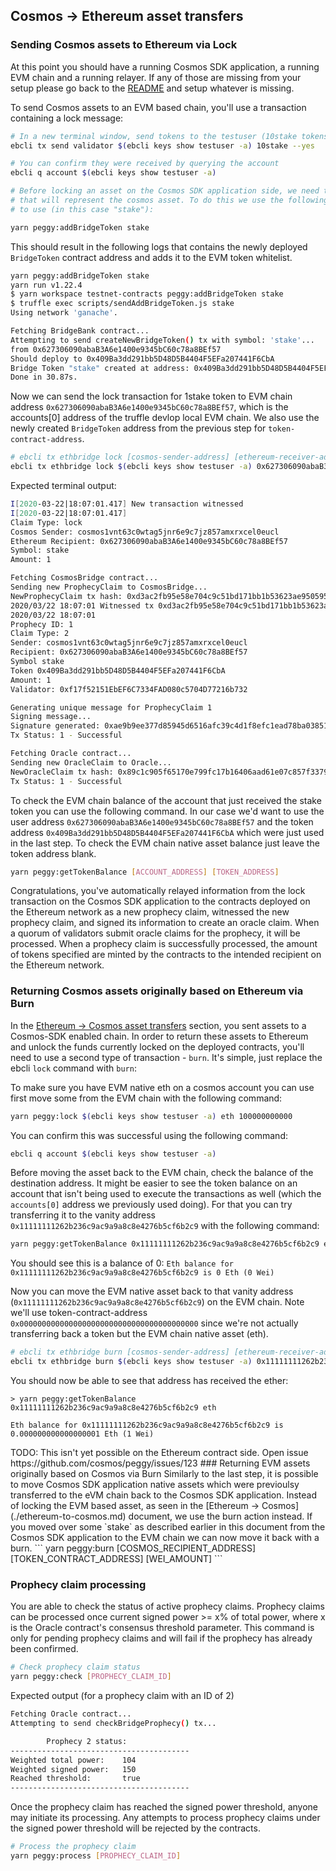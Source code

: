 ## Cosmos -> Ethereum asset transfers

### Sending Cosmos assets to Ethereum via Lock

At this point you should have a running Cosmos SDK application, a running EVM chain and a running relayer. If any of those are missing from your setup please go back to the [README](../README.md) and setup whatever is missing.

To send Cosmos assets to an EVM based chain, you'll use a transaction containing a lock message:

```bash
# In a new terminal window, send tokens to the testuser (10stake tokens)
ebcli tx send validator $(ebcli keys show testuser -a) 10stake --yes

# You can confirm they were received by querying the account
ebcli q account $(ebcli keys show testuser -a)

# Before locking an asset on the Cosmos SDK application side, we need to also deploy a token on the EVM chain 
# that will represent the cosmos asset. To do this we use the following EVM command with the token name we'd like 
# to use (in this case "stake"):

yarn peggy:addBridgeToken stake

```
This should result in the following logs that contains the newly deployed `BridgeToken` contract address and adds it to the EVM token whitelist.

```bash
yarn peggy:addBridgeToken stake
yarn run v1.22.4
$ yarn workspace testnet-contracts peggy:addBridgeToken stake
$ truffle exec scripts/sendAddBridgeToken.js stake
Using network 'ganache'.

Fetching BridgeBank contract...
Attempting to send createNewBridgeToken() tx with symbol: 'stake'...
from 0x627306090abaB3A6e1400e9345bC60c78a8BEf57
Should deploy to 0x409Ba3dd291bb5D48D5B4404F5EFa207441F6CbA
Bridge Token "stake" created at address: 0x409Ba3dd291bb5D48D5B4404F5EFa207441F6CbA
Done in 30.87s.
```

Now we can send the lock transaction for 1stake token to EVM chain address `0x627306090abaB3A6e1400e9345bC60c78a8BEf57`, which is the accounts[0] address of the truffle devlop local EVM chain. We also use the newly created `BridgeToken` address from the previous step for `token-contract-address`.

```bash
# ebcli tx ethbridge lock [cosmos-sender-address] [ethereum-receiver-address] [amount] --ethereum-chain-id [ethereum-chain-id] [flags]
ebcli tx ethbridge lock $(ebcli keys show testuser -a) 0x627306090abaB3A6e1400e9345bC60c78a8BEf57 1stake --ethereum-chain-id 3 --from testuser --yes
```

Expected terminal output:

```bash
I[2020-03-22|18:07:01.417] New transaction witnessed                    
I[2020-03-22|18:07:01.417] 
Claim Type: lock
Cosmos Sender: cosmos1vnt63c0wtag5jnr6e9c7jz857amxrxcel0eucl
Ethereum Recipient: 0x627306090abaB3A6e1400e9345bC60c78a8BEf57
Symbol: stake
Amount: 1

Fetching CosmosBridge contract...
Sending new ProphecyClaim to CosmosBridge...
NewProphecyClaim tx hash: 0xd3ac2fb95e58e704c9c51bd171bb1b53623ae9505958105c86c09681bef46ec0
2020/03/22 18:07:01 Witnessed tx 0xd3ac2fb95e58e704c9c51bd171bb1b53623ae9505958105c86c09681bef46ec0 on block 17
2020/03/22 18:07:01 
Prophecy ID: 1
Claim Type: 2
Sender: cosmos1vnt63c0wtag5jnr6e9c7jz857amxrxcel0eucl
Recipient: 0x627306090abaB3A6e1400e9345bC60c78a8BEf57
Symbol stake
Token 0x409Ba3dd291bb5D48D5B4404F5EFa207441F6CbA
Amount: 1
Validator: 0xf17f52151EbEF6C7334FAD080c5704D77216b732

Generating unique message for ProphecyClaim 1
Signing message...
Signature generated: 0xae9b9ee377d85945d6516afc39c4d1f8efc1ead78ba03851d8e25cbf3227e3166a655c5cd280af9ff1a4f81ad501d754ae23b694ca834c45e0206d80504cd47b01
Tx Status: 1 - Successful

Fetching Oracle contract...
Sending new OracleClaim to Oracle...
NewOracleClaim tx hash: 0x89c1c905f65170e799fc17b16406aad61e07c857f3379190829f5fd5f9a157d9
Tx Status: 1 - Successful
```

To check the EVM chain balance of the account that just received the stake token you can use the following command. In our case we'd want to use the user address `0x627306090abaB3A6e1400e9345bC60c78a8BEf57` and the token address `0x409Ba3dd291bb5D48D5B4404F5EFa207441F6CbA` which were just used in the last step. To check the EVM chain native asset balance just leave the token address blank.
```bash
yarn peggy:getTokenBalance [ACCOUNT_ADDRESS] [TOKEN_ADDRESS]
```

Congratulations, you've automatically relayed information from the lock transaction on the Cosmos SDK application to the contracts deployed on the Ethereum network as a new prophecy claim, witnessed the new prophecy claim, and signed its information to create an oracle claim. When a quorum of validators submit oracle claims for the prophecy, it will be processed. When a prophecy claim is successfully processed, the amount of tokens specified are minted by the contracts to the intended recipient on the Ethereum network.

### Returning Cosmos assets originally based on Ethereum via Burn

In the [Ethereum -> Cosmos asset transfers](./ethereum-to-cosmos.md) section, you sent assets to a Cosmos-SDK enabled chain. In order to return these assets to Ethereum and unlock the funds currently locked on the deployed contracts, you'll need to use a second type of transaction - `burn`. It's simple, just replace the ebcli `lock` command with `burn`:

To make sure you have EVM native eth on a cosmos account you can use first move some from the EVM chain with the following command:

```bash
yarn peggy:lock $(ebcli keys show testuser -a) eth 100000000000                                       
```
You can confirm this was successful using the following command:
```bash
ebcli q account $(ebcli keys show testuser -a)
```

Before moving the asset back to the EVM chain, check the balance of the destination address. It might be easier to see the token balance on an account that isn't being used to execute the transactions as well (which the `accounts[0]` address we previously used doing). For that you can try transferring it to the vanity address `0x11111111262b236c9ac9a9a8c8e4276b5cf6b2c9` with the following command:

```bash
yarn peggy:getTokenBalance 0x11111111262b236c9ac9a9a8c8e4276b5cf6b2c9 eth
```
You should see this is a balance of 0: `Eth balance for 0x11111111262b236c9ac9a9a8c8e4276b5cf6b2c9 is 0 Eth (0 Wei)`

Now you can move the EVM native asset back to that vanity address (`0x11111111262b236c9ac9a9a8c8e4276b5cf6b2c9`) on the EVM chain. Note we'll use token-contract-address `0x0000000000000000000000000000000000000000` since we're not actually transferring back a token but the EVM chain native asset (eth).

```bash
# ebcli tx ethbridge burn [cosmos-sender-address] [ethereum-receiver-address] [amount] --ethereum-chain-id [ethereum-chain-id] --token-contract-address [token-contract-address] [flags]
ebcli tx ethbridge burn $(ebcli keys show testuser -a) 0x11111111262b236c9ac9a9a8c8e4276b5cf6b2c9 1eth  --ethereum-chain-id 3 --token-contract-address 0x0000000000000000000000000000000000000000 --from testuser --yes
```

You should now be able to see that address has received the ether:
```
> yarn peggy:getTokenBalance 0x11111111262b236c9ac9a9a8c8e4276b5cf6b2c9 eth

Eth balance for 0x11111111262b236c9ac9a9a8c8e4276b5cf6b2c9 is 0.000000000000000001 Eth (1 Wei)
```

<!-->
TODO: This isn't yet possible on the Ethereum contract side. Open issue https://github.com/cosmos/peggy/issues/123
### Returning EVM assets originally based on Cosmos via Burn

Similarly to the last step, it is possible to move Cosmos SDK application native assets which were previoulsy transferred to the eVM chain back to the Cosmos SDK application. Instead of locking the EVM based asset, as seen in the [Ethereum -> Cosmos](./ethereum-to-cosmos.md) document, we use the burn action instead. If you moved over some `stake` as described earlier in this document from the Cosmos SDK application to the EVM chain we can now move it back with a burn.

```
yarn peggy:burn [COSMOS_RECIPIENT_ADDRESS] [TOKEN_CONTRACT_ADDRESS] [WEI_AMOUNT]
```<!-->


### Prophecy claim processing

You are able to check the status of active prophecy claims. Prophecy claims can be processed once current signed power >= x% of total power, where x is the Oracle contract's consensus threshold parameter. This command is only for pending prophecy claims and will fail if the prophecy has already been confirmed.

```bash
# Check prophecy claim status
yarn peggy:check [PROPHECY_CLAIM_ID]
```

Expected output (for a prophecy claim with an ID of 2)

```bash
Fetching Oracle contract...
Attempting to send checkBridgeProphecy() tx...

        Prophecy 2 status:
----------------------------------------
Weighted total power:    104
Weighted signed power:   150
Reached threshold:       true
----------------------------------------
```   

Once the prophecy claim has reached the signed power threshold, anyone may initiate its processing. Any attempts to process prophecy claims under the signed power threshold will be rejected by the contracts.   

```bash
# Process the prophecy claim
yarn peggy:process [PROPHECY_CLAIM_ID]
```